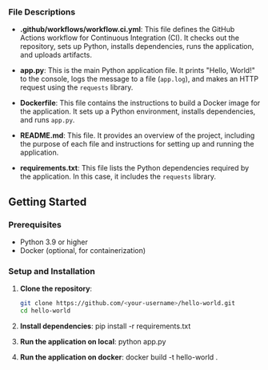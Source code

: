 
### File Descriptions

- **.github/workflows/workflow.ci.yml**: This file defines the GitHub Actions workflow for Continuous Integration (CI). It checks out the repository, sets up Python, installs dependencies, runs the application, and uploads artifacts.

- **app.py**: This is the main Python application file. It prints "Hello, World!" to the console, logs the message to a file (`app.log`), and makes an HTTP request using the `requests` library.

- **Dockerfile**: This file contains the instructions to build a Docker image for the application. It sets up a Python environment, installs dependencies, and runs `app.py`.

- **README.md**: This file. It provides an overview of the project, including the purpose of each file and instructions for setting up and running the application.

- **requirements.txt**: This file lists the Python dependencies required by the application. In this case, it includes the `requests` library.

## Getting Started

### Prerequisites

- Python 3.9 or higher
- Docker (optional, for containerization)

### Setup and Installation

1. **Clone the repository**:
   ```sh
   git clone https://github.com/<your-username>/hello-world.git
   cd hello-world

2. **Install dependencies**:
    pip install -r requirements.txt

3. **Run the application on local**:
    python app.py

4. **Run the application on docker**:
    docker build -t hello-world .